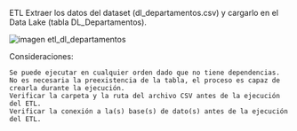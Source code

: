 ETL
Extraer los datos del dataset (dl_departamentos.csv) y cargarlo en el Data Lake (tabla DL_Departamentos).

![imagen etl_dl_departamentos](http://DataLake/ETL/etl_dl_departamentos/DL_Departamentos/etl_dl_departamentos.png)

Consideraciones:

    Se puede ejecutar en cualquier orden dado que no tiene dependencias.
    No es necesaria la preexistencia de la tabla, el proceso es capaz de crearla durante la ejecución.
    Verificar la carpeta y la ruta del archivo CSV antes de la ejecución del ETL.
    Verificar la conexión a la(s) base(s) de dato(s) antes de la ejecución del ETL.
